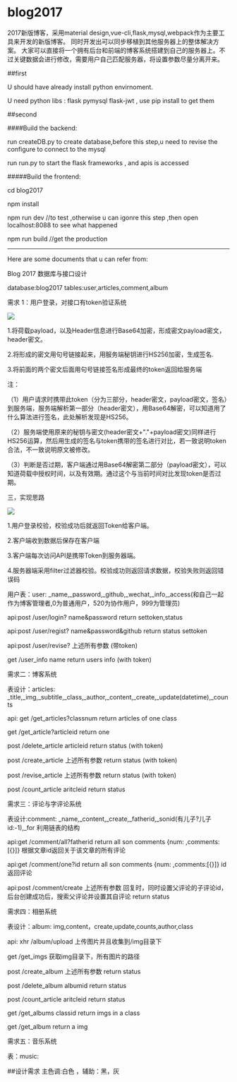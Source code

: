 # blog2017
2017新版博客，采用material design,vue-cli,flask,mysql,webpack作为主要工具来开发的新版博客。
同时开发出可以同步移植到其他服务器上的整体解决方案。
大家可以直接将一个拥有后台和前端的博客系统搭建到自己的服务器上。不过关键数据会进行修改，需要用户自己匹配服务器，将设置参数尽量分离开来。

##first

U should have already install python envirnoment.

U need python libs : flask pymysql flask-jwt , use pip install to get them

##second

####Build the backend:

run createDB.py to create database,before this step,u need to revise the configure to connect to the mysql

run run.py to start the flask frameworks , and apis is accessed

#####Build the frontend:

cd blog2017

npm install

npm run dev //to test ,otherwise u can igonre this step ,then open localhost:8088 to see what happened

npm run build //get the production



---------

Here are some documents that u can refer from:


Blog 2017 数据库与接口设计

database:blog2017 tables:user,articles,comment,album

需求 1：用户登录，对接口有token验证系统

![](http://img.blog.csdn.net/20160723154518396?watermark/2/text/aHR0cDovL2Jsb2cuY3Nkbi5uZXQv/font/5a6L5L2T/fontsize/400/fill/I0JBQkFCMA==/dissolve/70/gravity/Center)

1.将荷载payload，以及Header信息进行Base64加密，形成密文payload密文，header密文。


2.将形成的密文用句号链接起来，用服务端秘钥进行HS256加密，生成签名.


3.将前面的两个密文后面用句号链接签名形成最终的token返回给服务端

注：

（1）用户请求时携带此token（分为三部分，header密文，payload密文，签名）到服务端，服务端解析第一部分（header密文），用Base64解密，可以知道用了什么算法进行签名，此处解析发现是HS256。

（2）服务端使用原来的秘钥与密文(header密文+"."+payload密文)同样进行HS256运算，然后用生成的签名与token携带的签名进行对比，若一致说明token合法，不一致说明原文被修改。

 （3）判断是否过期，客户端通过用Base64解密第二部分（payload密文），可以知道荷载中授权时间，以及有效期。通过这个与当前时间对比发现token是否过期。

三，实现思路

![](http://img.blog.csdn.net/20160723193343759?watermark/2/text/aHR0cDovL2Jsb2cuY3Nkbi5uZXQv/font/5a6L5L2T/fontsize/400/fill/I0JBQkFCMA==/dissolve/70/gravity/Center)

1.用户登录校验，校验成功后就返回Token给客户端。

2.客户端收到数据后保存在客户端

3.客户端每次访问API是携带Token到服务器端。

4.服务器端采用filter过滤器校验。校验成功则返回请求数据，校验失败则返回错误码

用户表：user: _name,_password,_github,_wechat,_info,_access(和自己一起作为博客管理者,0为普通用户，520为协作用户，999为管理员)

api:post /user/login? name&password return settoken,status 

api:post /user/regist? name&password&github return status settoken

api:post /user/revise? 上述所有参数 (带token)

get /user_info name return users info (with token)

需求二：博客系统

表设计：articles: _title,_img,_subtitle,_class,_author,_content,_create,_update(datetime),_counts

api:
get /get_articles?classnum return articles of one class

get /get_article?articleid return one 

post /delete_article articleid return status (with token)

post /create_article 上述所有参数 return status (with token)

post /revise_article 上述所有参数 return status (with token)

post /count_article aritcleid  return status
   

需求三：评论与字评论系统

表设计:comment: _name,_content,_create,_fatherid,_sonid(有儿子?儿子id:-1),_for 利用链表的结构

api:get /comment/all?fatherid return all son comments {num: ,comments:[{}]}  根据文章id返回关于该文章的所有评论


api:get /comment/one?id return all son comments {num: ,comments:[{}]}  id返回评论

api:post /comment/create 上述所有参数 回复时，同时设置父评论的子评论id，后台创建成功后，搜索父评论并设置其自评论 return status

需求四：相册系统

表设计：album: img,content，create,update,counts,author,class

api: xhr /album/upload 上传图片并且收集到/img目录下

get /get_imgs 获取img目录下，所有图片的路径
     
post /create_album 上述所有参数 return status

post /delete_album albumid return status 

post /count_article aritcleid  return status

get /get_albums classid return imgs in a class

get /get_album  return a img  

需求五：音乐系统

表：music:


##设计需求 
主色调:白色 ，辅助：黑，灰


